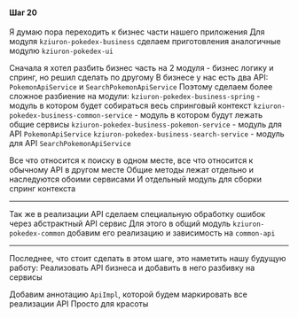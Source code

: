 #### Шаг 20

Я думаю пора переходить к бизнес части нашего приложения
Для модуля `kziuron-pokedex-business` сделаем приготовления аналогичные модулю `kziuron-pokedex-ui`

Сначала я хотел разбить бизнес часть на 2 модуля - бизнес логику и спринг, но решил сделать по другому
В бизнесе у нас есть два API: `PokemonApiService` и `SearchPokemonApiService`
Поэтому сделаем более сложное разбиение на модули:
`kziuron-pokedex-business-spring` - модуль в котором будет собираться весь спринговый контекст
`kziuron-pokedex-business-common-service` - модуль в котором будут лежать общие сервисы
`kziuron-pokedex-business-pokemon-service` - модуль для API `PokemonApiService`
`kziuron-pokedex-business-search-service` - модуль для API `SearchPokemonApiService`

Все что относится к поиску в одном месте, все что относится к обычному API в другом месте
Общие методы лежат отдельно и наследуются обоими сервисами
И отдельный модуль для сборки спринг контекста

---

Так же в реализации API сделаем специальную обработку ошибок через абстрактный API сервис
Для этого в общий модуль `kziuron-pokedex-common` добавим его реализацию и зависимость на `common-api`

---

Последнее, что стоит сделать в этом шаге, это наметить нашу будущую работу:
Реализовать API бизнеса и добавить в него разбивку на сервисы

Добавим аннотацию `ApiImpl`, которой будем маркировать все реализации API
Просто для красоты
